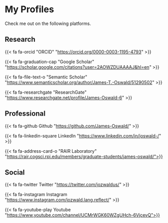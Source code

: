 
# My Profiles
 
Check me out on the following platforms.

## Research 

{{< fa fa-orcid "ORCID" "https://orcid.org/0000-0003-1195-4793" >}}

{{< fa fa-graduation-cap "Google Scholar" "https://scholar.google.com/citations?user=2AOWZDUAAAAJ&hl=en" >}}

{{< fa fa-file-text-o "Semantic Scholar" "https://www.semanticscholar.org/author/James-T.-Oswald/51290502" >}}

{{< fa fa-researchgate "ResearchGate" "https://www.researchgate.net/profile/James-Oswald-6" >}}


## Professional 

{{< fa fa-github Github "https://github.com/James-Oswald/" >}}

{{< fa fa-linkedin-square LinkedIn "https://www.linkedin.com/in/joswald-/" >}}

{{< fa fa-address-card-o "RAIR Laboratory" "https://rair.cogsci.rpi.edu/members/graduate-students/james-oswald/">}}

## Social

{{< fa fa-twitter Twitter "https://twitter.com/jozwaldus/" >}}

{{< fa fa-instagram Instagram "https://www.instagram.com/jozwald.lang.reflect/" >}}

{{< fa fa-youtube-play Youtube "https://www.youtube.com/channel/UCMrWGK60WZgUHch-6VjcevQ">}}






